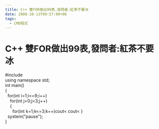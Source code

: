 ```yaml
---
title: C++ 雙FOR做出99表,發問者:紅茶不要冰
date: 2008-10-13T09:57:00+08
tags:
  - CMD程式
---
```

# C++ 雙FOR做出99表,發問者:紅茶不要冰

#include  
using namespace std;  
int main()  
{  
  for(int i=1;i<=9;i++)  
    for(int j=0;j<3;j++)  
    {  
      for(int k=1;k<=3;k++)cout< cout< }  
  system("pause");  
}